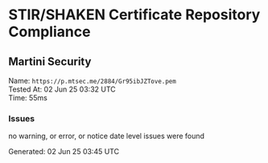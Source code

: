# STIR/SHAKEN Certificate Repository Compliance

## Martini Security

Name: `https://p.mtsec.me/2884/Gr95ibJZTove.pem`\
Tested At: 02 Jun 25 03:32 UTC\
Time: 55ms

### Issues

no warning, or error, or notice date level issues were found

Generated: 02 Jun 25 03:45 UTC
